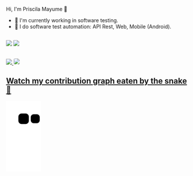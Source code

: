 Hi, I'm Priscila Mayume 👋

- 🐞 I'm currently working in software testing.
- 🌱 I do software test automation: API Rest, Web, Mobile (Android).

##

<div> 
  <a href="https://www.linkedin.com/in/priscilamayume/" target="_blank"><img src="https://img.shields.io/badge/-LinkedIn-%230077B5?style=for-the-badge&logo=linkedin&logoColor=white" target="_blank"></a>
  <a href="https://www.instagram.com/priscilamayume/" target="_blank"><img src="https://img.shields.io/badge/-Instagram-%23E4405F?style=for-the-badge&logo=instagram&logoColor=white" target="_blank"></a>
</div>

 ##
 
<div> 
  <a href="https://github.com/priscilaMayume">
  <img height="185cm" src="https://github-readme-stats.vercel.app/api/top-langs/?username=priscilaMayume&layout=compact&langs_count=8&theme=dracula&hide_progress=true"/> 
  <img style="border: 1px solid white; border-radius: 4px;" height="185px" src="https://github-readme-streak-stats.herokuapp.com/?user=priscilaMayume&theme=dracula">
</div>
 
 ##
 
 ## Watch my contribution graph eaten by the snake 🐍
 
  ![snake gif](https://github.com/priscilaMayume/priscilaMayume/blob/output/github-contribution-grid-snake.svg)

